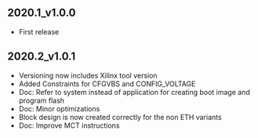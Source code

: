## 2020.1_v1.0.0
* First release
## 2020.2_v1.0.1
* Versioning now includes Xilinx tool version
* Added Constraints for CFGVBS and CONFIG_VOLTAGE
* Doc: Refer to system instead of application for creating boot image and program flash
* Doc: Minor optimizations
* Block design is now created correctly for the non ETH variants
* Doc: Improve MCT instructions
